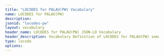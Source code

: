 ```yaml
---
title: "LOCODES for PALAU(PW) Vocabulary"
name: LOCODES for PALAU(PW) 
description: 
jsonid: "locodes-pw"
layout: vocabulary
header_name: LOCODES for PALAU(PW) JSON-LD Vocabulary
header_description: Vocabulary Definition of LOCODES for PALAU(PW) semantics in HTML format. JSON-LD format is available at [locodes-pw.jsonld](/vocabulary/locodes-pw.jsonld)
type: locode
options:
---
```

